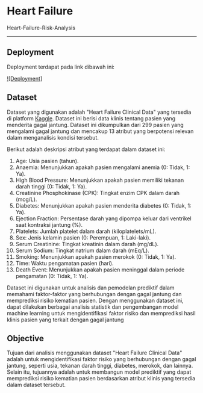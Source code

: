 # Heart Failure

Heart-Failure-Risk-Analysis

---

## Deployment

Deployment terdapat pada link dibawah ini:

[![Deployment]](https://huggingface.co/spaces/salmanfaishal27/Death-Event-Prediction)


## Dataset

Dataset yang digunakan adalah "Heart Failure Clinical Data" yang tersedia di platform [Kaggle](https://www.kaggle.com/datasets/andrewmvd/heart-failure-clinical-data). Dataset ini berisi data klinis tentang pasien yang menderita gagal jantung. Dataset ini dikumpulkan dari 299 pasien yang mengalami gagal jantung dan mencakup 13 atribut yang berpotensi relevan dalam menganalisis kondisi tersebut.

Berikut adalah deskripsi atribut yang terdapat dalam dataset ini:

1. Age: Usia pasien (tahun).
2. Anaemia: Menunjukkan apakah pasien mengalami anemia (0: Tidak, 1: Ya).
3. High Blood Pressure: Menunjukkan apakah pasien memiliki tekanan darah tinggi (0: Tidak, 1: Ya).
4. Creatinine Phosphokinase (CPK): Tingkat enzim CPK dalam darah (mcg/L).
5. Diabetes: Menunjukkan apakah pasien menderita diabetes (0: Tidak, 1: Ya).
6. Ejection Fraction: Persentase darah yang dipompa keluar dari ventrikel saat kontraksi jantung (%).
7. Platelets: Jumlah platelet dalam darah (kiloplatelets/mL).
8. Sex: Jenis kelamin pasien (0: Perempuan, 1: Laki-laki).
9. Serum Creatinine: Tingkat kreatinin dalam darah (mg/dL).
10. Serum Sodium: Tingkat natrium dalam darah (mEq/L).
11. Smoking: Menunjukkan apakah pasien merokok (0: Tidak, 1: Ya).
12. Time: Waktu pengamatan pasien (hari).
13. Death Event: Menunjukkan apakah pasien meninggal dalam periode pengamatan (0: Tidak, 1: Ya).

Dataset ini digunakan untuk analisis dan pemodelan prediktif dalam memahami faktor-faktor yang berhubungan dengan gagal jantung dan memprediksi risiko kematian pasien. Dengan menggunakan dataset ini, dapat dilakukan berbagai analisis statistik dan pengembangan model machine learning untuk mengidentifikasi faktor risiko dan memprediksi hasil klinis pasien yang terkait dengan gagal jantung

## Objective

Tujuan dari analisis menggunakan dataset "Heart Failure Clinical Data" adalah untuk mengidentifikasi faktor risiko yang berhubungan dengan gagal jantung, seperti usia, tekanan darah tinggi, diabetes, merokok, dan lainnya. Selain itu, tujuannya adalah untuk membangun model prediktif yang dapat memprediksi risiko kematian pasien berdasarkan atribut klinis yang tersedia dalam dataset tersebut.
